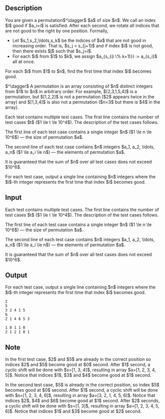 ## Description

<div><p>You are given a permutation$^\dagger$ $a$ of size $n$. We call an index $i$ <span class="tex-font-style-it">good</span> if $a_i=i$ is satisfied. After each second, we rotate all indices that are not good to the right by one position. Formally,</p><ul> <li> Let $s_1,s_2,\ldots,s_k$ be the indices of $a$ that are <span class="tex-font-style-bf">not</span> good in increasing order. That is, $s_j &lt; s_{j+1}$ and if index $i$ is not good, then there exists $j$ such that $s_j=i$. </li><li> For each $i$ from $1$ to $k$, we assign $a_{s_{(i \% k+1)}} := a_{s_i}$ all at once. </li></ul><p>For each $i$ from $1$ to $n$, find the first time that index $i$ becomes good.</p><p> $^\dagger$ A permutation is an array consisting of $n$ distinct integers from $1$ to $n$ in arbitrary order. For example, $[2,3,1,5,4]$ is a permutation, but $[1,2,2]$ is not a permutation ($2$ appears twice in the array) and $[1,3,4]$ is also not a permutation ($n=3$ but there is $4$ in the array).</p></div><div class="input-specification"><p>Each test contains multiple test cases. The first line contains the number of test cases $t$ ($1 \le t \le 10^4$). The description of the test cases follows.</p><p>The first line of each test case contains a single integer $n$ ($1 \le n \le 10^6$)&nbsp;— the size of permutation $a$.</p><p>The second line of each test case contains $n$ integers $a_1, a_2, \ldots, a_n$ ($1 \le a_i \le n$)&nbsp;— the elements of permutation $a$.</p><p>It is guaranteed that the sum of $n$ over all test cases does not exceed $10^6$.</p></div><div class="output-specification"><p>For each test case, output a single line containing $n$ integers where the $i$-th integer represents the first time that index $i$ becomes good.</p></div>

## Input

<p>Each test contains multiple test cases. The first line contains the number of test cases $t$ ($1 \le t \le 10^4$). The description of the test cases follows.</p><p>The first line of each test case contains a single integer $n$ ($1 \le n \le 10^6$)&nbsp;— the size of permutation $a$.</p><p>The second line of each test case contains $n$ integers $a_1, a_2, \ldots, a_n$ ($1 \le a_i \le n$)&nbsp;— the elements of permutation $a$.</p><p>It is guaranteed that the sum of $n$ over all test cases does not exceed $10^6$.</p>

## Output

<p>For each test case, output a single line containing $n$ integers where the $i$-th integer represents the first time that index $i$ becomes good.</p>





```input1|2,3
2
5
3 2 4 1 5
6
2 1 4 6 5 3
```




```output1
1 0 1 1 0 
2 1 2 1 0 1
```



## Note

<p>In the first test case, $2$ and $5$ are already in the correct position so indices $2$ and $5$ become good at $0$ second. After $1$ second, a cyclic shift will be done with $s=[1, 3, 4]$, resulting in array $a=[1, 2, 3, 4, 5]$. Notice that indices $1$, $3$ and $4$ become good at $1$ second.</p><p>In the second test case, $5$ is already in the correct position, so index $5$ becomes good at $0$ second. After $1$ second, a cyclic shift will be done with $s=[1, 2, 3, 4, 6]$, resulting in array $a=[3, 2, 1, 4, 5, 6]$. Notice that indices $2$, $4$ and $6$ become good at $1$ second. After $2$ seconds, a cyclic shift will be done with $s=[1, 3]$, resulting in array $a=[1, 2, 3, 4, 5, 6]$. Notice that indices $1$ and $3$ become good at $2$ second.</p>
